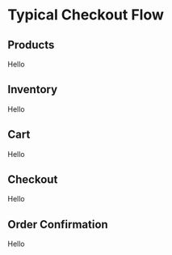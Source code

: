 # Typical Checkout Flow

## Products

Hello

## Inventory

Hello

## Cart

Hello

## Checkout

Hello

## Order Confirmation

Hello

